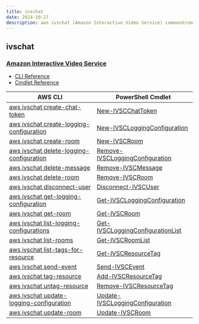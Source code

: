 ```yaml
---
title: ivschat
date: 2024-10-27
description: aws ivschat (Amazon Interactive Video Service) command/cmdlet list.
---
```


## ivschat

### [Amazon Interactive Video Service](https://aws.amazon.com/ivs/)

* [CLI Reference](https://awscli.amazonaws.com/v2/documentation/api/latest/reference/ivschat/index.html)
* [Cmdlet Reference](https://docs.aws.amazon.com/powershell/latest/reference/items/Ivschat_cmdlets.html)

|AWS CLI|PowerShell Cmdlet|
|----|----|
|[aws ivschat create-chat-token](https://awscli.amazonaws.com/v2/documentation/api/latest/reference/ivschat/create-chat-token.html)|[New-IVSCChatToken](https://docs.aws.amazon.com/powershell/latest/reference/items/New-IVSCChatToken.html)|
|[aws ivschat create-logging-configuration](https://awscli.amazonaws.com/v2/documentation/api/latest/reference/ivschat/create-logging-configuration.html)|[New-IVSCLoggingConfiguration](https://docs.aws.amazon.com/powershell/latest/reference/items/New-IVSCLoggingConfiguration.html)|
|[aws ivschat create-room](https://awscli.amazonaws.com/v2/documentation/api/latest/reference/ivschat/create-room.html)|[New-IVSCRoom](https://docs.aws.amazon.com/powershell/latest/reference/items/New-IVSCRoom.html)|
|[aws ivschat delete-logging-configuration](https://awscli.amazonaws.com/v2/documentation/api/latest/reference/ivschat/delete-logging-configuration.html)|[Remove-IVSCLoggingConfiguration](https://docs.aws.amazon.com/powershell/latest/reference/items/Remove-IVSCLoggingConfiguration.html)|
|[aws ivschat delete-message](https://awscli.amazonaws.com/v2/documentation/api/latest/reference/ivschat/delete-message.html)|[Remove-IVSCMessage](https://docs.aws.amazon.com/powershell/latest/reference/items/Remove-IVSCMessage.html)|
|[aws ivschat delete-room](https://awscli.amazonaws.com/v2/documentation/api/latest/reference/ivschat/delete-room.html)|[Remove-IVSCRoom](https://docs.aws.amazon.com/powershell/latest/reference/items/Remove-IVSCRoom.html)|
|[aws ivschat disconnect-user](https://awscli.amazonaws.com/v2/documentation/api/latest/reference/ivschat/disconnect-user.html)|[Disconnect-IVSCUser](https://docs.aws.amazon.com/powershell/latest/reference/items/Disconnect-IVSCUser.html)|
|[aws ivschat get-logging-configuration](https://awscli.amazonaws.com/v2/documentation/api/latest/reference/ivschat/get-logging-configuration.html)|[Get-IVSCLoggingConfiguration](https://docs.aws.amazon.com/powershell/latest/reference/items/Get-IVSCLoggingConfiguration.html)|
|[aws ivschat get-room](https://awscli.amazonaws.com/v2/documentation/api/latest/reference/ivschat/get-room.html)|[Get-IVSCRoom](https://docs.aws.amazon.com/powershell/latest/reference/items/Get-IVSCRoom.html)|
|[aws ivschat list-logging-configurations](https://awscli.amazonaws.com/v2/documentation/api/latest/reference/ivschat/list-logging-configurations.html)|[Get-IVSCLoggingConfigurationList](https://docs.aws.amazon.com/powershell/latest/reference/items/Get-IVSCLoggingConfigurationList.html)|
|[aws ivschat list-rooms](https://awscli.amazonaws.com/v2/documentation/api/latest/reference/ivschat/list-rooms.html)|[Get-IVSCRoomList](https://docs.aws.amazon.com/powershell/latest/reference/items/Get-IVSCRoomList.html)|
|[aws ivschat list-tags-for-resource](https://awscli.amazonaws.com/v2/documentation/api/latest/reference/ivschat/list-tags-for-resource.html)|[Get-IVSCResourceTag](https://docs.aws.amazon.com/powershell/latest/reference/items/Get-IVSCResourceTag.html)|
|[aws ivschat send-event](https://awscli.amazonaws.com/v2/documentation/api/latest/reference/ivschat/send-event.html)|[Send-IVSCEvent](https://docs.aws.amazon.com/powershell/latest/reference/items/Send-IVSCEvent.html)|
|[aws ivschat tag-resource](https://awscli.amazonaws.com/v2/documentation/api/latest/reference/ivschat/tag-resource.html)|[Add-IVSCResourceTag](https://docs.aws.amazon.com/powershell/latest/reference/items/Add-IVSCResourceTag.html)|
|[aws ivschat untag-resource](https://awscli.amazonaws.com/v2/documentation/api/latest/reference/ivschat/untag-resource.html)|[Remove-IVSCResourceTag](https://docs.aws.amazon.com/powershell/latest/reference/items/Remove-IVSCResourceTag.html)|
|[aws ivschat update-logging-configuration](https://awscli.amazonaws.com/v2/documentation/api/latest/reference/ivschat/update-logging-configuration.html)|[Update-IVSCLoggingConfiguration](https://docs.aws.amazon.com/powershell/latest/reference/items/Update-IVSCLoggingConfiguration.html)|
|[aws ivschat update-room](https://awscli.amazonaws.com/v2/documentation/api/latest/reference/ivschat/update-room.html)|[Update-IVSCRoom](https://docs.aws.amazon.com/powershell/latest/reference/items/Update-IVSCRoom.html)|

